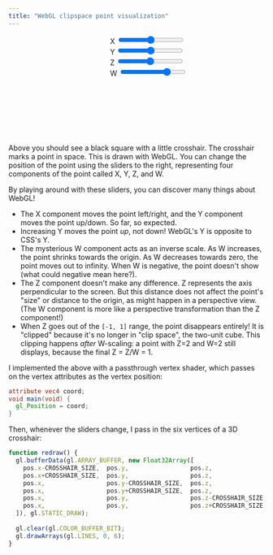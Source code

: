```yaml
---
title: "WebGL clipspace point visualization"
---
```


<div style="display: flex;">
  <canvas id="point_viz" width="400" height="400" style="width: 200px; height: 200px;"></canvas>
  <div>
    <div>
      <label>X</label>
      <input type="range" id="xpos" value="0" min="-2" max="2" step="0.01"/>
      <span id="xpos_show"></span>
    </div>
    <div>
      <label>Y</label>
      <input type="range" id="ypos" value="0" min="-2" max="2" step="0.01"/>
      <span id="ypos_show"></span>
    </div>
    <div>
      <label>Z</label>
      <input type="range" id="zpos" value="0" min="-2" max="2" step="0.01"/>
      <span id="zpos_show"></span>
    </div>
    <div>
      <label>W</label>
      <input type="range" id="wpos" value="1" min="-2" max="2" step="0.01"/>
      <span id="wpos_show"></span>
    </div>
  </div>
</div>
<script>
  const CROSSHAIR_SIZE = 0.04;

  const pointVizEl = document.getElementById("point_viz");
  const gl = pointVizEl.getContext("webgl");

  const vertBuffer = gl.createBuffer();
  gl.bindBuffer(gl.ARRAY_BUFFER, vertBuffer);

  const vertShader = gl.createShader(gl.VERTEX_SHADER);
  gl.shaderSource(vertShader, "attribute vec4 coord; void main(void) { gl_Position = coord; }");
  gl.compileShader(vertShader);
  if (!gl.getShaderParameter(vertShader, gl.COMPILE_STATUS)) {
    console.error("Error compiling vertex shader", gl.getShaderInfoLog(vertShader));
  }

  const fragShader = gl.createShader(gl.FRAGMENT_SHADER);
  gl.shaderSource(fragShader, "void main(void) { gl_FragColor = vec4(1.0, 1.0, 1.0, 1.0); }");
  gl.compileShader(fragShader);
  if (!gl.getShaderParameter(fragShader, gl.COMPILE_STATUS)) {
    console.error("Error compiling fragment shader", gl.getShaderInfoLog(fragShader));
  }

  const prog = gl.createProgram();
  gl.attachShader(prog, vertShader);
  gl.attachShader(prog, fragShader);
  gl.linkProgram(prog);
  gl.useProgram(prog);

  const coordLoc = gl.getAttribLocation(prog, "coord");
  gl.vertexAttribPointer(coordLoc, 4, gl.FLOAT, false, 0, 0);
  gl.enableVertexAttribArray(coordLoc);

  gl.clearColor(0,0,0,1);

  let pos = {x: 0, y: 0, z: 0, w: 1};
  function redraw() {
    gl.bufferData(gl.ARRAY_BUFFER, new Float32Array([
      pos.x-CROSSHAIR_SIZE,  pos.y,                 pos.z,                pos.w,
      pos.x+CROSSHAIR_SIZE,  pos.y,                 pos.z,                pos.w,
      pos.x,                 pos.y-CROSSHAIR_SIZE,  pos.z,                pos.w,
      pos.x,                 pos.y+CROSSHAIR_SIZE,  pos.z,                pos.w,
      pos.x,                 pos.y,                 pos.z-CROSSHAIR_SIZE, pos.w,
      pos.x,                 pos.y,                 pos.z+CROSSHAIR_SIZE, pos.w,
    ]), gl.STATIC_DRAW);
    
    gl.clear(gl.COLOR_BUFFER_BIT);
    gl.drawArrays(gl.LINES, 0, 6);
  }
  redraw();

  ["x", "y", "z", "w"].forEach(function(id) {
    const el = document.getElementById(id+"pos");
    document.getElementById(id+"pos_show").innerText = el.valueAsNumber;
    el.addEventListener("input", function(ev) {
      const val = ev.target.valueAsNumber;
      pos[id] = val;
      document.getElementById(id+"pos_show").innerText = val;
      redraw();
    });
  });
</script>

Above you should see a black square with a little crosshair.
The crosshair marks a point in space.
This is drawn with WebGL.
You can change the position of the point using the sliders to the right,
representing four components of the point called X, Y, Z, and W.

By playing around with these sliders, you can discover many things about WebGL!

* The X component moves the point left/right,
  and the Y component moves the point up/down.
  So far, so expected.
* Increasing Y moves the point _up_, not down!
  WebGL's Y is opposite to CSS's Y.
* The mysterious W component acts as an inverse scale.
  As W increases, the point shrinks towards the origin.
  As W decreases towards zero, the point moves out to infinity.
  When W is negative, the point doesn't show (what could negative mean here?).
* The Z component doesn't make any difference.
  Z represents the axis perpendicular to the screen.
  But this distance does not affect the point's "size" or distance to the origin,
  as might happen in a perspective view.
  (The W component is more like a perspective transformation than the Z component!)
* When Z goes out of the `[-1, 1]` range,
  the point disappears entirely!
  It is "clipped" because it's no longer in "clip space",
  the two-unit cube.
  This clipping happens _after_ W-scaling:
  a point with Z=2 and W=2 still displays,
  because the final Z = Z/W = 1.

I implemented the above with a passthrough vertex shader,
which passes on the vertex attributes as the vertex position:

```glsl
attribute vec4 coord;
void main(void) { 
  gl_Position = coord; 
}
```

Then, whenever the sliders change,
I pass in the six vertices of a 3D crosshair:

```js
function redraw() {
  gl.bufferData(gl.ARRAY_BUFFER, new Float32Array([
    pos.x-CROSSHAIR_SIZE,  pos.y,                 pos.z,                pos.w,
    pos.x+CROSSHAIR_SIZE,  pos.y,                 pos.z,                pos.w,
    pos.x,                 pos.y-CROSSHAIR_SIZE,  pos.z,                pos.w,
    pos.x,                 pos.y+CROSSHAIR_SIZE,  pos.z,                pos.w,
    pos.x,                 pos.y,                 pos.z-CROSSHAIR_SIZE, pos.w,
    pos.x,                 pos.y,                 pos.z+CROSSHAIR_SIZE, pos.w,
  ]), gl.STATIC_DRAW);
  
  gl.clear(gl.COLOR_BUFFER_BIT);
  gl.drawArrays(gl.LINES, 0, 6);
}
```

